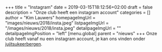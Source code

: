 +++
title = "Instagram"
date = 2019-03-15T18:12:56+02:00
draft = false
description = "Onze club heeft een instagram account"
categories = []
author = "Kim Lauwers"
homepageImgUrl = "images/nieuws/2018/insta.jpeg"
listpageImgUrl = "/images/nieuws/2018/insta.jpeg"
detailpageImgUrl = ""
detailpageImgPosition = "left"
[menu.global]
    parent = "nieuws"
+++
Onze club heeft vanaf nu een instagram account, je kan ons vinden onder [jujitsukeerbergen](http://instagram.com/jujitsukeerbergen).